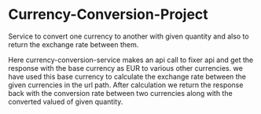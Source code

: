 # Currency-Conversion-Project
Service to convert one currency to another with given quantity and also to return the exchange rate between them.

Here currency-conversion-service makes an api call to fixer api and get the response with the base currency as EUR to various other currencies.
we have used this base currency to calculate the exchange rate between the given currencies in the url path.
After calculation we return the response back with the conversion rate between two currencies along with the converted valued of given quantity.


